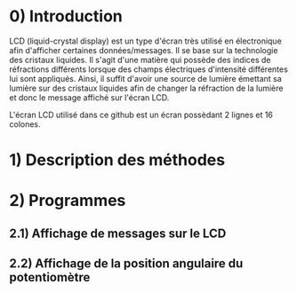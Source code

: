 # 0) Introduction
LCD (liquid-crystal display) est un type d'écran très utilisé en électronique afin d'afficher certaines données/messages. 
Il se base sur la technologie des cristaux liquides. Il s'agit d'une matière qui possède des indices de réfractions différents lorsque des champs électriques d'intensité différentes lui sont appliqués. Ainsi, il suffit d'avoir une source de lumière émettant sa lumière sur des cristaux liquides afin de changer la réfraction de la lumière et donc le message affiché sur l'écran LCD.

L'écran LCD utilisé dans ce github est un écran possèdant 2 lignes et 16 colones.

# 1) Description des méthodes

# 2) Programmes

  ## 2.1) Affichage de messages sur le LCD
  
  ## 2.2) Affichage de la position angulaire du potentiomètre
